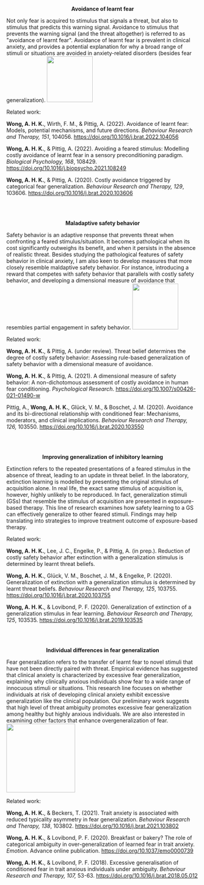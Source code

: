 **<p style="text-align: center;">Avoidance of learnt fear</p>**


Not only fear is acquired to stimulus that signals a threat, but also to stimulus that predicts this warning signal.
Avoidance to stimulus that prevents the warning signal (and the threat altogether) is referred to as "avoidance of learnt fear".
Avoidance of learnt fear is prevalent in clinical anxiety, and provides a potential explanation for why a broad range of stimuli or situations are avoided in anxiety-related disorders (besides fear generalization).
<img align="bottom" src="/cs-avoidance.png" style="height:120px">

Related work:

**Wong, A. H. K.**, Wirth, F. M., & Pittig, A. (2022). Avoidance of learnt fear: Models, potential mechanisms, and future directions. *Behaviour Research and Therapy, 151*, 104056. https://doi.org/10.1016/j.brat.2022.104056 

**Wong, A. H. K.**, & Pittig, A. (2022).  Avoiding a feared stimulus: Modelling costly avoidance of learnt fear in a sensory preconditioning paradigm. *Biological Psychology, 168*, 108429. https://doi.org/10.1016/j.biopsycho.2021.108249 

**Wong, A. H. K.**, & Pittig, A. (2020). Costly avoidance triggered by categorical fear generalization. *Behaviour Research and Therapy, 129*, 103606. https://doi.org/10.1016/j.brat.2020.103606 


<br/><br/>

**<p style="text-align: center;">Maladaptive safety behavior</p>**

Safety behavior is an adaptive response that prevents threat when confronting a feared stimulus/situation. It becomes pathological when its cost significantly outweighs its benefit, and when it persists in the absence of realistic threat.
Besides studying the pathological features of safety behavior in clinical anxiety, I am also keen to develop measures that more closely resemble maldaptive safety behavior. For instance, introducing a reward that competes with safety behavior that parallels with costly safety behavior, and developing a dimensional measure of avoidance that resembles partial engagement in safety behavior.
<img align="bottom" src="/us-avoidance.png" style="height:120px">



Related work:

**Wong, A. H. K.**, & Pittig, A. (under review). Threat belief determines the degree of costly safety behavior: Assessing rule-based generalization of safety behavior with a dimensional measure of avoidance.

**Wong, A. H. K.**, & Pittig, A. (2021). A dimensional measure of safety behavior: A non-dichotomous assessment of costly avoidance in human fear conditioning. *Psychological Research*. https://doi.org/10.1007/s00426-021-01490-w 

Pittig, A., **Wong, A. H. K.**, Glück, V. M., & Boschet, J. M. (2020). Avoidance and its bi-directional relationship with conditioned fear: Mechanisms, moderators, and clinical implications. *Behaviour Research and Therapy, 126,* 103550. https://doi.org/10.1016/j.brat.2020.103550 

<br/><br/>


**<p style="text-align: center;">Improving generalization of inhibitory learning</p>**

Extinction refers to the repeated presentations of a feared stimulus in the absence of threat, leading to an update in threat belief. In the laboratory, extinction learning is modelled by presenting the original stimulus of acquisition alone. In real life, the exact same stimulus of acquisition is, however, highly unlikely to be reproduced. In fact, generalization stimuli (GSs) that resemble the stimulus of acquisition are presented in exposure-based therapy. This line of research examines how safety learning to a GS can effectively generalize to other feared stimuli. Findings may help translating into strategies to improve treatment outcome of exposure-based therapy.


Related work:

**Wong, A. H. K.**, Lee, J. C., Engelke, P., & Pittig, A. (in prep.). Reduction of costly safety behavior after extinction with a generalization stimulus is determined by learnt threat beliefs.

 **Wong, A. H. K.**, Glück, V. M., Boschet, J. M., & Engelke, P. (2020). Generalization of extinction with a generalization stimulus is determined by learnt threat beliefs. *Behaviour Research and Therapy, 125*, 103755. https://doi.org/10.1016/j.brat.2020.103755 

**Wong, A. H. K.**, & Lovibond, P. F. (2020). Generalization of extinction of a generalization stimulus in fear learning. *Behaviour Research and Therapy, 125*, 103535. https://doi.org/10.1016/j.brat.2019.103535

<br/><br/>


**<p style="text-align: center;">Individual differences in fear generalization</p>**
Fear generalization refers to the transfer of learnt fear to novel stimuli that have not been directly paired with threat. Empirical evidence has suggested that clinical anxiety is characterized by excessive fear generalization, explaining why clinically anxious individuals show fear to a wide range of innocuous stimuli or situations. This research line focuses on whether individuals at risk of developing clinical anxiety exhibit excessive generalization like the clinical population. Our preliminary work suggests that high level of threat ambiguity promotes excessive fear generalization among healthy but highly anxious individuals. We are also interested in examining other factors that enhance overgeneralization of fear.
<img align="bottom" src="/overgen1.png" style="height:180px">

Related work:

**Wong, A. H. K.**, & Beckers, T. (2021). Trait anxiety is associated with reduced typicality asymmetry in fear generalization. *Behaviour Research and Therapy, 138*, 103802. https://doi.org/10.1016/j.brat.2021.103802 

**Wong, A. H. K.**, & Lovibond, P. F. (2020).  Breakfast or bakery? The role of categorical ambiguity in over-generalization of learned fear in trait anxiety. *Emotion*. Advance online publication. https://doi.org/10.1037/emo0000739

**Wong, A. H. K.**, & Lovibond, P. F. (2018). Excessive generalisation of conditioned fear in trait anxious individuals under ambiguity. *Behaviour Research and Therapy, 107,* 53-63. https://doi.org/10.1016/j.brat.2018.05.012


